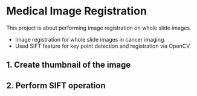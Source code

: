 # Medical Image Registration
<p> This project is about performing image registration on whole slide images.
  
  <ul>
  <li>Image registration for whole slide images in cancer imaging.</li>
  <li>Used SIFT feature for key point detection and registration via OpenCV.</li>
</ul>
</p>



## 1. Create thumbnail of the image
## 2. Perform SIFT operation
